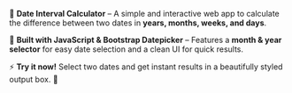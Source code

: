 📌 **Date Interval Calculator** – A simple and interactive web app to calculate the difference between two dates in **years, months, weeks, and days**.  

📅 **Built with JavaScript & Bootstrap Datepicker** – Features a **month & year selector** for easy date selection and a clean UI for quick results.  

⚡ **Try it now!** Select two dates and get instant results in a beautifully styled output box. 🚀  
